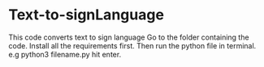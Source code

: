 # Text-to-signLanguage
This code converts text to sign language
Go to the folder containing the code.
Install all the requirements first.
Then run the python file in terminal.
e.g python3 filename.py
hit enter.
